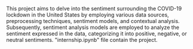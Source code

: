 This project aims to delve into the sentiment surrounding the COVID-19 lockdown in the United States by employing various data sources, preprocessing techniques, sentiment models, and contextual analysis. Subsequently, sentiment analysis models are employed to analyze the sentiment expressed in the data, categorizing it into positive, negative, or neutral sentiments.
"internship.ipynb" file contain the project.
